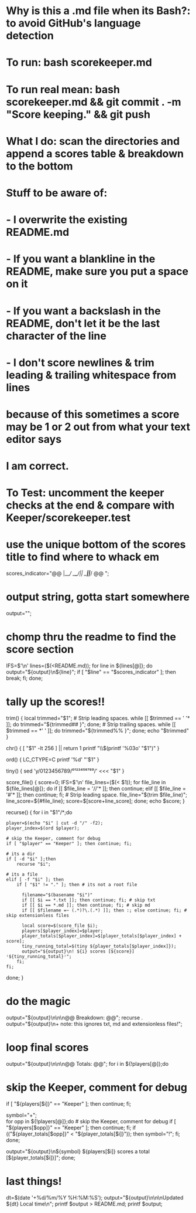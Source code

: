# Why is this a .md file when its Bash?: to avoid GitHub's language detection 
#
# To run: bash scorekeeper.md
# To run real mean: bash scorekeeper.md && git commit . -m "Score keeping." && git push
#
# What I do: scan the directories and append a scores table & breakdown to the bottom
# Stuff to be aware of: 
# - I overwrite the existing README.md
# - If you want a blankline in the README, make sure you put a space on it
# - If you want a backslash in the README, don't let it be the last character of the line
# - I don't score newlines & trim leading & trailing whitespace from lines
#   because of this sometimes a score may be 1 or 2 out from what your text editor says
#   I am correct.
# 
# To Test: uncomment the keeper checks at the end & compare with Keeper/scorekeeper.test


# use the unique bottom of the scores title to find where to whack em
scores_indicator="@@        |____/ \___\___/|_|  \___||___/    @@ ";
# output string, gotta start somewhere
output="";

# chomp thru the readme to find the score section
IFS=$'\n' lines=($(<README.md));
for line in ${lines[@]}; do
  output="${output}\n${line}";
  if [ "$line" == "$scores_indicator" ]; then break; fi; 
done;



# tally up the scores!!
trim() {
    local trimmed="$1";
    # Strip leading spaces.
    while [[ $trimmed == ' '* ]]; do
       trimmed="${trimmed## }";
    done;
    # Strip trailing spaces.
    while [[ $trimmed == *' ' ]]; do
        trimmed="${trimmed%% }";
    done;
    echo "$trimmed"
}

chr() {
  [ "$1" -lt 256 ] || return 1
  printf "\\$(printf '%03o' "$1")"
}

ord() {
  LC_CTYPE=C printf '%d' "'$1"
}

tiny() {
    sed 'y/0123456789/⁰¹²³⁴⁵⁶⁷⁸⁹/' <<< "$1"
}

score_file() {
  score=0;
  IFS=$'\n' file_lines=($(< $1));
  for file_line in ${file_lines[@]}; do
    if [[ $file_line = '//'* ]]; then continue; 
    elif  [[ $file_line = '#'* ]]; then continue; 
    fi;
    # Strip leading space.
    file_line="$(trim $file_line)";
    line_score=${#file_line};
    score=$[score+line_score];
  done;
  echo $score;
}

recurse() {
 for i in "$1"/*;do

    player=$(echo "$i" | cut -d "/" -f2);
    player_index=$(ord $player);

    # skip the Keeper, comment for debug
    if [ "$player" == "Keeper" ]; then continue; fi;

    # its a dir
    if [ -d "$i" ];then
        recurse "$i";

    # its a file
    elif [ -f "$i" ]; then
        if [ "$1" != "." ]; then # its not a root file

          filename="$(basename "$i")"
          if [[ $i == *.txt ]]; then continue; fi; # skip txt
          if [[ $i == *.md ]]; then continue; fi; # skip md
          if [[ $filename =~ (.*)?\.(.*) ]]; then :; else continue; fi; # skip extensionless files

          local score=$(score_file $i);
          players[$player_index]=$player;
          player_totals[$player_index]=$[player_totals[$player_index] + score];
          tiny_running_total=$(tiny ${player_totals[$player_index]});
          output="${output}\n! ${i} scores [${score}] ⁽${tiny_running_total}⁾";
        fi;
    fi;
 done;
}

# do the magic
output="${output}\n\n\n@@ Breakdown: @@";
recurse .
output="${output}\n+ note: this ignores txt, md and extensionless files!";


# loop final scores
output="${output}\n\n\n@@ Totals: @@";
for i in ${!players[@]};do

  # skip the Keeper, comment for debug
  if [ "${players[$i]}" == "Keeper" ]; then continue; fi;

  symbol="+";   
  for opp in ${!players[@]};do
    # skip the Keeper, comment for debug
    if [ "${players[$opp]}" == "Keeper" ]; then continue; fi;
    if (("${player_totals[$opp]}" < "${player_totals[$i]}")); then symbol="!"; fi;
  done;

  output="${output}\n${symbol} ${players[$i]} scores a total [${player_totals[$i]}]";
done;

# last things!
dt=$(date '+%d/%m/%Y %H:%M:%S');
output="${output}\n\n\nUpdated ${dt} Local time\n";
printf $output > README.md;
printf $output;